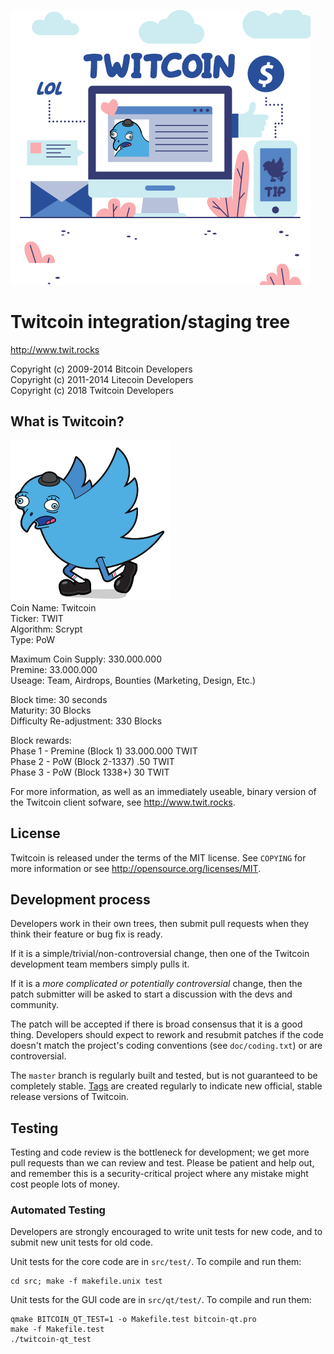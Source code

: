 ![GitHub Logo](/src/qt/res/images/splash.png)

Twitcoin integration/staging tree
================================

http://www.twit.rocks

Copyright (c) 2009-2014 Bitcoin Developers <br>
Copyright (c) 2011-2014 Litecoin Developers <br>
Copyright (c) 2018 Twitcoin Developers

What is Twitcoin?
----------------
![GitHub Logo](/src/qt/res/icons/bitcoin.png) <br>
Coin Name: Twitcoin <br>
Ticker: TWIT <br>
Algorithm: Scrypt <br>
Type: PoW

Maximum Coin Supply: 330.000.000 <br>
Premine: 33.000.000 <br>
Useage: Team, Airdrops, Bounties (Marketing, Design, Etc.)

Block time: 30 seconds <br>
Maturity: 30 Blocks <br>
Difficulty Re-adjustment: 330 Blocks

Block rewards: <br>
Phase 1 - Premine (Block 1) 33.000.000 TWIT <br>
Phase 2 - PoW (Block 2-1337) .50 TWIT <br>
Phase 3 - PoW (Block 1338+) 30 TWIT

For more information, as well as an immediately useable, binary version of
the Twitcoin client sofware, see http://www.twit.rocks.

License
-------

Twitcoin is released under the terms of the MIT license. See `COPYING` for more
information or see http://opensource.org/licenses/MIT.

Development process
-------------------

Developers work in their own trees, then submit pull requests when they think
their feature or bug fix is ready.

If it is a simple/trivial/non-controversial change, then one of the Twitcoin
development team members simply pulls it.

If it is a *more complicated or potentially controversial* change, then the patch
submitter will be asked to start a discussion with the devs and community.

The patch will be accepted if there is broad consensus that it is a good thing.
Developers should expect to rework and resubmit patches if the code doesn't
match the project's coding conventions (see `doc/coding.txt`) or are
controversial.

The `master` branch is regularly built and tested, but is not guaranteed to be
completely stable. [Tags](https://github.com/twitrocks/twitcoin/tags) are created
regularly to indicate new official, stable release versions of Twitcoin.

Testing
-------

Testing and code review is the bottleneck for development; we get more pull
requests than we can review and test. Please be patient and help out, and
remember this is a security-critical project where any mistake might cost people
lots of money.

### Automated Testing

Developers are strongly encouraged to write unit tests for new code, and to
submit new unit tests for old code.

Unit tests for the core code are in `src/test/`. To compile and run them:

    cd src; make -f makefile.unix test

Unit tests for the GUI code are in `src/qt/test/`. To compile and run them:

    qmake BITCOIN_QT_TEST=1 -o Makefile.test bitcoin-qt.pro
    make -f Makefile.test
    ./twitcoin-qt_test

